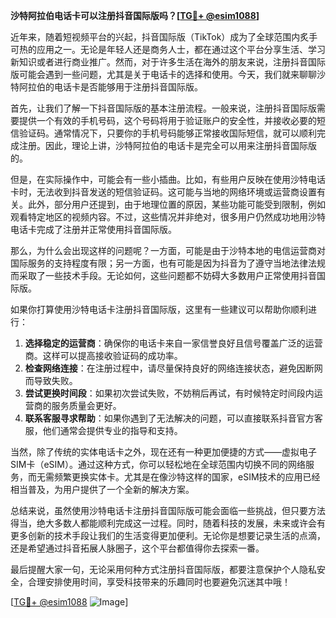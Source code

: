 **沙特阿拉伯电话卡可以注册抖音国际版吗？[[TG💪+ @esim1088](https://t.me/s/esim1088)]**

近年来，随着短视频平台的兴起，抖音国际版（TikTok）成为了全球范围内炙手可热的应用之一。无论是年轻人还是商务人士，都在通过这个平台分享生活、学习新知识或者进行商业推广。然而，对于许多生活在海外的朋友来说，注册抖音国际版可能会遇到一些问题，尤其是关于电话卡的选择和使用。今天，我们就来聊聊沙特阿拉伯的电话卡是否能够用于注册抖音国际版。

首先，让我们了解一下抖音国际版的基本注册流程。一般来说，注册抖音国际版需要提供一个有效的手机号码，这个号码将用于验证账户的安全性，并接收必要的短信验证码。通常情况下，只要你的手机号码能够正常接收国际短信，就可以顺利完成注册。因此，理论上讲，沙特阿拉伯的电话卡是完全可以用来注册抖音国际版的。

但是，在实际操作中，可能会有一些小插曲。比如，有些用户反映在使用沙特电话卡时，无法收到抖音发送的短信验证码。这可能与当地的网络环境或运营商设置有关。此外，部分用户还提到，由于地理位置的原因，某些功能可能受到限制，例如观看特定地区的视频内容。不过，这些情况并非绝对，很多用户仍然成功地用沙特电话卡完成了注册并正常使用抖音国际版。

那么，为什么会出现这样的问题呢？一方面，可能是由于沙特本地的电信运营商对国际服务的支持程度有限；另一方面，也有可能是因为抖音为了遵守当地法律法规而采取了一些技术手段。无论如何，这些问题都不妨碍大多数用户正常使用抖音国际版。

如果你打算使用沙特电话卡注册抖音国际版，这里有一些建议可以帮助你顺利进行：

1. **选择稳定的运营商**：确保你的电话卡来自一家信誉良好且信号覆盖广泛的运营商。这样可以提高接收验证码的成功率。
2. **检查网络连接**：在注册过程中，请尽量保持良好的网络连接状态，避免因断网而导致失败。
3. **尝试更换时间段**：如果初次尝试失败，不妨稍后再试，有时候特定时间段内运营商的服务质量会更好。
4. **联系客服寻求帮助**：如果你遇到了无法解决的问题，可以直接联系抖音官方客服，他们通常会提供专业的指导和支持。

当然，除了传统的实体电话卡之外，现在还有一种更加便捷的方式——虚拟电子SIM卡（eSIM）。通过这种方式，你可以轻松地在全球范围内切换不同的网络服务，而无需频繁更换实体卡。尤其是在像沙特这样的国家，eSIM技术的应用已经相当普及，为用户提供了一个全新的解决方案。

总结来说，虽然使用沙特电话卡注册抖音国际版可能会面临一些挑战，但只要方法得当，绝大多数人都能顺利完成这一过程。同时，随着科技的发展，未来或许会有更多创新的技术手段让我们的生活变得更加便利。无论你是想要记录生活的点滴，还是希望通过抖音拓展人脉圈子，这个平台都值得你去探索一番。

最后提醒大家一句，无论采用何种方式注册抖音国际版，都要注意保护个人隐私安全，合理安排使用时间，享受科技带来的乐趣同时也要避免沉迷其中哦！

[[TG💪+ @esim1088](https://t.me/s/esim1088) ![Image](https://i.postimg.cc/4NQfJmqS/Snipaste-2025-05-13-00-14-12.png)]